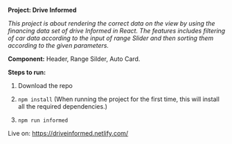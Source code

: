 
 **Project: Drive Informed**

*This project is about rendering the correct data on the view by using the financing data set of drive Informed in React. The features includes filtering of car data according to the input of range Slider and then sorting them according to the given parameters.*

**Component:**  Header, Range Silder, Auto Card. 

**Steps to run:** 

1) Download the repo

2) ``npm install``   (When running the project for the first time, this will install all the required dependencies.)

3) ``npm run informed ``

Live on: https://driveinformed.netlify.com/

